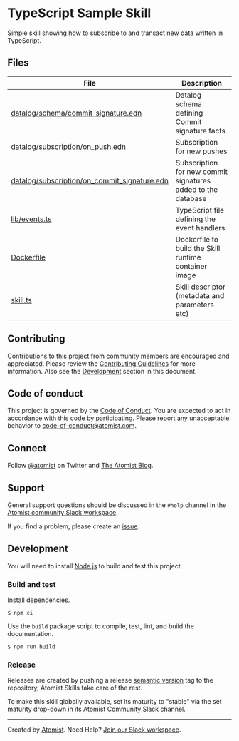 # TypeScript Sample Skill

Simple skill showing how to subscribe to and transact new data written in
TypeScript.

## Files

| File                                                                                         | Description                                                  |
| -------------------------------------------------------------------------------------------- | ------------------------------------------------------------ |
| [datalog/schema/commit_signature.edn](datalog/schema/commit_signature.edn)                   | Datalog schema defining Commit signature facts               |
| [datalog/subscription/on_push.edn](datalog/subscription/on_push.edn)                         | Subscription for new pushes                                  |
| [datalog/subscription/on_commit_signature.edn](datalog/subscription/on_commit_signature.edn) | Subscription for new commit signatures added to the database |
| [lib/events.ts](lib/events.ts)                                                               | TypeScript file defining the event handlers                  |
| [Dockerfile](Dockerfile)                                                                     | Dockerfile to build the Skill runtime container image        |
| [skill.ts](skill.ts)                                                                         | Skill descriptor (metadata and parameters etc)               |

## Contributing

Contributions to this project from community members are encouraged and
appreciated. Please review the [Contributing Guidelines](CONTRIBUTING.md) for
more information. Also see the [Development](#development) section in this
document.

## Code of conduct

This project is governed by the [Code of Conduct](CODE_OF_CONDUCT.md). You are
expected to act in accordance with this code by participating. Please report any
unacceptable behavior to code-of-conduct@atomist.com.

## Connect

Follow [@atomist][atomist-twitter] on Twitter and [The Atomist
Blog][atomist-blog].

[atomist-twitter]: https://twitter.com/atomist "Atomist on Twitter"
[atomist-blog]: https://blog.atomist.com/ "The Atomist Blog"

## Support

General support questions should be discussed in the `#help` channel in the
[Atomist community Slack workspace][slack].

If you find a problem, please create an [issue](../../issues).

## Development

You will need to install [Node.js][node] to build and test this project.

[node]: https://nodejs.org/ "Node.js"

### Build and test

Install dependencies.

```
$ npm ci
```

Use the `build` package script to compile, test, lint, and build the
documentation.

```
$ npm run build
```

### Release

Releases are created by pushing a release [semantic version][semver] tag to the
repository, Atomist Skills take care of the rest.

To make this skill globally available, set its maturity to "stable" via the set
maturity drop-down in its Atomist Community Slack channel.

[semver]: https://semver.org/ "Semantic Version"

---
 
Created by [Atomist][atomist]. Need Help? [Join our Slack workspace][slack].

[atomist]: https://atomist.com/ "Atomist"
[slack]: https://join.atomist.com/ "Atomist Community Slack"
